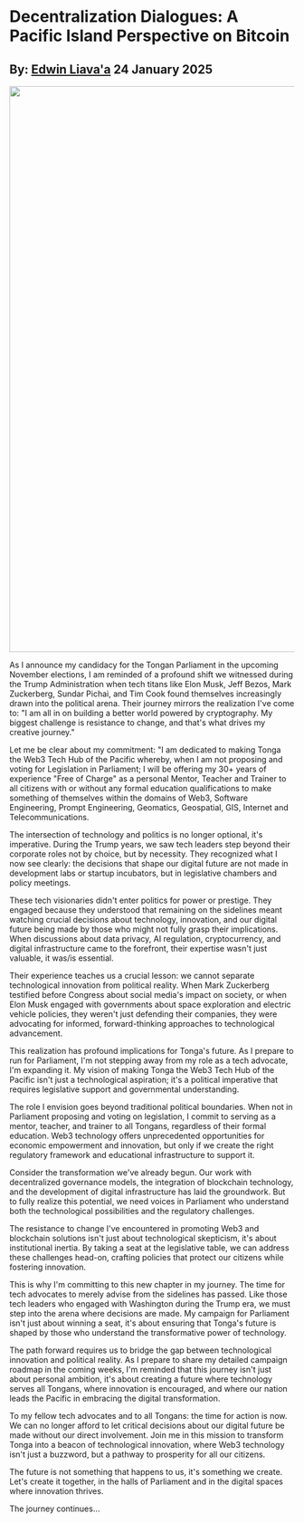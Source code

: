 # Decentralization Dialogues: A Pacific Island Perspective on Bitcoin
## By: [Edwin Liava'a](https://github.com/EdwinLiavaa) 24 January 2025

<p align="center">
 <img width="1000" src="https://github.com/EdwinLiavaa/liavaa.space/blob/main/blog/20250124/pic.png">
</p>

As I announce my candidacy for the Tongan Parliament in the upcoming November elections, I am reminded of a profound shift we witnessed during the Trump Administration when tech titans like Elon Musk, Jeff Bezos, Mark Zuckerberg, Sundar Pichai, and Tim Cook found themselves increasingly drawn into the political arena. Their journey mirrors the realization I've come to: "I am all in on building a better world powered by cryptography. My biggest challenge is resistance to change, and that's what drives my creative journey."

Let me be clear about my commitment: "I am dedicated to making Tonga the Web3 Tech Hub of the Pacific whereby, when I am not proposing and voting for Legislation in Parliament; I will be offering my 30+ years of experience "Free of Charge" as a personal Mentor, Teacher and Trainer to all citizens with or without any formal education qualifications to make something of themselves within the domains of Web3, Software Engineering, Prompt Engineering, Geomatics, Geospatial, GIS, Internet and Telecommunications. 

The intersection of technology and politics is no longer optional, it's imperative. During the Trump years, we saw tech leaders step beyond their corporate roles not by choice, but by necessity. They recognized what I now see clearly: the decisions that shape our digital future are not made in development labs or startup incubators, but in legislative chambers and policy meetings.

These tech visionaries didn't enter politics for power or prestige. They engaged because they understood that remaining on the sidelines meant watching crucial decisions about technology, innovation, and our digital future being made by those who might not fully grasp their implications. When discussions about data privacy, AI regulation, cryptocurrency, and digital infrastructure came to the forefront, their expertise wasn't just valuable, it was/is essential.

Their experience teaches us a crucial lesson: we cannot separate technological innovation from political reality. When Mark Zuckerberg testified before Congress about social media's impact on society, or when Elon Musk engaged with governments about space exploration and electric vehicle policies, they weren't just defending their companies, they were advocating for informed, forward-thinking approaches to technological advancement.

This realization has profound implications for Tonga's future. As I prepare to run for Parliament, I'm not stepping away from my role as a tech advocate, I'm expanding it. My vision of making Tonga the Web3 Tech Hub of the Pacific isn't just a technological aspiration; it's a political imperative that requires legislative support and governmental understanding.

The role I envision goes beyond traditional political boundaries. When not in Parliament proposing and voting on legislation, I commit to serving as a mentor, teacher, and trainer to all Tongans, regardless of their formal education. Web3 technology offers unprecedented opportunities for economic empowerment and innovation, but only if we create the right regulatory framework and educational infrastructure to support it.

Consider the transformation we've already begun. Our work with decentralized governance models, the integration of blockchain technology, and the development of digital infrastructure has laid the groundwork. But to fully realize this potential, we need voices in Parliament who understand both the technological possibilities and the regulatory challenges.

The resistance to change I've encountered in promoting Web3 and blockchain solutions isn't just about technological skepticism, it's about institutional inertia. By taking a seat at the legislative table, we can address these challenges head-on, crafting policies that protect our citizens while fostering innovation.

This is why I'm committing to this new chapter in my journey. The time for tech advocates to merely advise from the sidelines has passed. Like those tech leaders who engaged with Washington during the Trump era, we must step into the arena where decisions are made. My campaign for Parliament isn't just about winning a seat, it's about ensuring that Tonga's future is shaped by those who understand the transformative power of technology.

The path forward requires us to bridge the gap between technological innovation and political reality. As I prepare to share my detailed campaign roadmap in the coming weeks, I'm reminded that this journey isn't just about personal ambition, it's about creating a future where technology serves all Tongans, where innovation is encouraged, and where our nation leads the Pacific in embracing the digital transformation.

To my fellow tech advocates and to all Tongans: the time for action is now. We can no longer afford to let critical decisions about our digital future be made without our direct involvement. Join me in this mission to transform Tonga into a beacon of technological innovation, where Web3 technology isn't just a buzzword, but a pathway to prosperity for all our citizens.

The future is not something that happens to us, it's something we create. Let's create it together, in the halls of Parliament and in the digital spaces where innovation thrives.

The journey continues...
